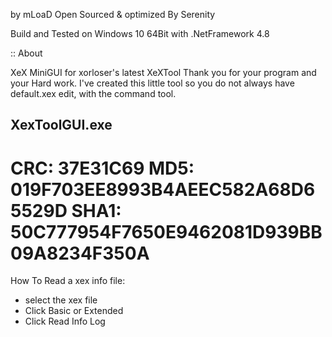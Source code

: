 by mLoaD
Open Sourced & optimized By Serenity							   
							   								   
Build and Tested on Windows 10 64Bit with .NetFramework 4.8
								   
:: About

XeX MiniGUI for xorloser's latest XeXTool Thank you for 
your program and your Hard work.
I've created this little tool so you do not always have 
default.xex edit, with the command tool.	

XexToolGUI.exe
--------------
CRC:   37E31C69
MD5:   019F703EE8993B4AEEC582A68D65529D
SHA1:  50C777954F7650E9462081D939BB09A8234F350A						  
==============================================================

How To Read a xex info file:

- select the xex file 
- Click Basic or Extended
- Click Read Info Log

